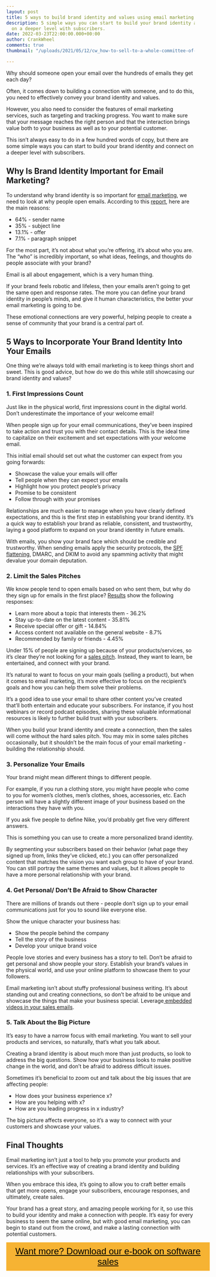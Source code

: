 ```yaml
---
layout: post
title: 5 ways to build brand identity and values using email marketing
description: 5 simple ways you can start to build your brand identity and connect
  on a deeper level with subscribers.
date: 2022-03-23T22:00:00.000+00:00
author: CrankWheel
comments: true
thumbnail: "/uploads/2021/05/12/cw_how-to-sell-to-a-whole-committee-of-decision-makers-and-budget-holders.png"

---
```

Why should someone open your email over the hundreds of emails they get each day?

Often, it comes down to building a connection with someone, and to do this, you need to effectively convey your brand identity and values.

However, you also need to consider the features of email marketing services, such as targeting and tracking progress. You want to make sure that your message reaches the right person and that the interaction brings value both to your business as well as to your potential customer.

This isn’t always easy to do in a few hundred words of copy, but there are some simple ways you can start to build your brand identity and connect on a deeper level with subscribers.

## Why Is Brand Identity Important for Email Marketing?

To understand why brand identity is so important for [email marketing](https://crankwheel.com/7-best-email-marketing-strategies-to-increase-conversions/), we need to look at why people open emails. According to this [report](https://www.superoffice.com/blog/email-open-rates/), here are the main reasons:

* 64% - sender name
* 35% - subject line
* 13.1% - offer
* 7.1% - paragraph snippet

For the most part, it’s not about what you’re offering, it’s about who you are. The “who” is incredibly important, so what ideas, feelings, and thoughts do people associate with your brand?

Email is all about engagement, which is a very human thing.

If your brand feels robotic and lifeless, then your emails aren’t going to get the same open and response rates. The more you can define your brand identity in people’s minds, and give it human characteristics, the better your email marketing is going to be.

These emotional connections are very powerful, helping people to create a sense of community that your brand is a central part of.

## 5 Ways to Incorporate Your Brand Identity Into Your Emails

One thing we’re always told with email marketing is to keep things short and sweet. This is good advice, but how do we do this while still showcasing our brand identity and values?

### 1. First Impressions Count

Just like in the physical world, first impressions count in the digital world. Don’t underestimate the importance of your welcome email!

When people sign up for your email communications, they’ve been inspired to take action and trust you with their contact details. This is the ideal time to capitalize on their excitement and set expectations with your welcome email.

This initial email should set out what the customer can expect from you going forwards:

* Showcase the value your emails will offer
* Tell people when they can expect your emails
* Highlight how you protect people’s privacy
* Promise to be consistent
* Follow through with your promises

Relationships are much easier to manage when you have clearly defined expectations, and this is the first step in establishing your brand identity. It’s a quick way to establish your brand as reliable, consistent, and trustworthy, laying a good platform to expand on your brand identity in future emails.

With emails, you show your brand face which should be credible and trustworthy. When sending emails apply the security protocols, the [SPF flattening](https://powerdmarc.com/spf-rate-limit-permerror/), DMARC, and DKIM to avoid any spamming activity that might devalue your domain deputation.

### 2. Limit the Sales Pitches

We know people tend to open emails based on who sent them, but why do they sign up for emails in the first place? [Results](https://blog.disqus.com/why-people-subscribe-to-email-newsletters) show the following responses:

* Learn more about a topic that interests them - 36.2%
* Stay up-to-date on the latest content - 35.81%
* Receive special offer or gift - 14.84%
* Access content not available on the general website - 8.7%
* Recommended by family or friends - 4.45%

Under 15% of people are signing up because of your products/services, so it’s clear they’re not looking for a [sales pitch](https://crankwheel.com/what-should-the-perfect-sales-pitch-include/). Instead, they want to learn, be entertained, and connect with your brand.

It’s natural to want to focus on your main goals (selling a product), but when it comes to email marketing, it’s more effective to focus on the recipient’s goals and how you can help them solve their problems.

It’s a good idea to use your email to share other content you’ve created that’ll both entertain and educate your subscribers. For instance, if you host webinars or record podcast episodes, sharing these valuable informational resources is likely to further build trust with your subscribers.

When you build your brand identity and create a connection, then the sales will come without the hard sales pitch. You may mix in some sales pitches occasionally, but it shouldn’t be the main focus of your email marketing - building the relationship should.

### 3. Personalize Your Emails

Your brand might mean different things to different people.

For example, if you run a clothing store, you might have people who come to you for women’s clothes, men’s clothes, shoes, accessories, etc. Each person will have a slightly different image of your business based on the interactions they have with you.

If you ask five people to define Nike, you’d probably get five very different answers.

This is something you can use to create a more personalized brand identity.

By segmenting your subscribers based on their behavior (what page they signed up from, links they’ve clicked, etc.) you can offer personalized content that matches the vision you want each group to have of your brand. You can still portray the same themes and values, but it allows people to have a more personal relationship with your brand.

### 4. Get Personal/ Don’t Be Afraid to Show Character

There are millions of brands out there - people don’t sign up to your email communications just for you to sound like everyone else.

Show the unique character your business has:

* Show the people behind the company
* Tell the story of the business
* Develop your unique brand voice

People love stories and every business has a story to tell. Don’t be afraid to get personal and show people your story. Establish your brand’s values in the physical world, and use your online platform to showcase them to your followers.

Email marketing isn’t about stuffy professional business writing. It’s about standing out and creating connections, so don’t be afraid to be unique and showcase the things that make your business special. Leverage[ embedded videos in your sales emails](https://crankwheel.com/the-importance-of-using-video-in-sales-emails/).

### 5. Talk About the Big Picture

It’s easy to have a narrow focus with email marketing. You want to sell your products and services, so naturally, that’s what you talk about.

Creating a brand identity is about much more than just products, so look to address the big questions. Show how your business looks to make positive change in the world, and don’t be afraid to address difficult issues.

Sometimes it’s beneficial to zoom out and talk about the big issues that are affecting people:

* How does your business experience x?
* How are you helping with x?
* How are you leading progress in x industry?

The big picture affects everyone, so it’s a way to connect with your customers and showcase your values.

## Final Thoughts

Email marketing isn’t just a tool to help you promote your products and services. It’s an effective way of creating a brand identity and building relationships with your subscribers.

When you embrace this idea, it’s going to allow you to craft better emails that get more opens, engage your subscribers, encourage responses, and ultimately, create sales.

Your brand has a great story, and amazing people working for it, so use this to build your identity and make a connection with people. It’s easy for every business to seem the same online, but with good email marketing, you can begin to stand out from the crowd, and make a lasting connection with potential customers.

<style> .btn-signup { padding-top: 11px !important; border-radius: 0px !important; background-color: #f6b333; text-align: center; padding: 10px 20px !important; border: 0px !important; width: 100%; margin-bottom: 20px; } .btn-signup a { color: black !important; font-family: 'Titillium Web', sans-serif; font-size: 24px !important; font-weight: normal !important; } </style>

<div class="btn-signup"><a style="cursor: pointer;" href="/sign-up-to-download">Want more? Download our e-book on software sales</a></div>